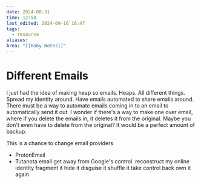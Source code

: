```yaml
---
date: 2024-08-31
time: 12:54
last_edited: 2024-09-16 16:47
tags:
  - resource
aliases: 
Area: "[[Baby Notes]]"
---
```

# Different Emails
I just had the idea of making heap so emails. Heaps. All different things. Spread my identity around. Have emails automated to share emails around. There must be a way to automate emails coming in to an email to automatically send it out.
I wonder if there's a way to make one over email, where if you delete the emails in, it deletes it from the original.
Maybe you don't even have to delete from the original?
It would be a perfect amount of backup.

This is a chance to change email providers
- ProtonEmail
- Tutanota email
get away from Google's control.
reconstruct my online identity
fragment it
hide it
disguise it
shuffle it
take control back
own it again
